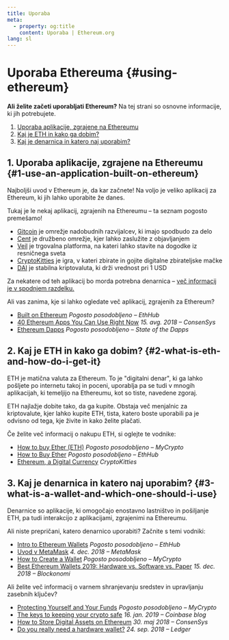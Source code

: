 ```yaml
---
title: Uporaba
meta:
  - property: og:title
    content: Uporaba | Ethereum.org
lang: sl
---
```


# Uporaba Ethereuma {#using-ethereum}

<div class="featured">

**Ali želite začeti uporabljati Ethereum?** Na tej strani so osnovne informacije, ki jih potrebujete.

1. [Uporaba aplikacije, zgrajene na Ethereumu](#1-use-an-application-built-on-ethereum)
2. [Kaj je ETH in kako ga dobim?](#2-what-is-eth-and-how-do-i-get-it)
3. [Kaj je denarnica in katero naj uporabim?](#3-what-is-a-wallet-and-which-one-should-i-use)

</div>

## 1. Uporaba aplikacije, zgrajene na Ethereumu {#1-use-an-application-built-on-ethereum}

Najboljši uvod v Ethereum je, da kar začnete! Na voljo je veliko aplikacij za Ethereum, ki jih lahko uporabite že danes.

Tukaj je le nekaj aplikacij, zgrajenih na Ethereumu – ta seznam pogosto premešamo!

- [Gitcoin](https://gitcoin.co) je omrežje nadobudnih razvijalcev, ki imajo spodbudo za delo
- [Cent](https://beta.cent.co) je družbeno omrežje, kjer lahko zaslužite z objavljanjem
- [Veil](https://app.veil.co) je trgovalna platforma, na kateri lahko stavite na dogodke iz resničnega sveta
- [CryptoKitties](https://www.cryptokitties.co) je igra, v kateri zbirate in gojite digitalne zbirateljske mačke
- [DAI](https://makerdao.com/en/) je stabilna kriptovaluta, ki drži vrednost pri 1 USD

Za nekatere od teh aplikacij bo morda potrebna denarnica – [več informacij je v spodnjem razdelku.](./#3-what-is-a-wallet-and-which-one-should-i-use)

Ali vas zanima, kje si lahko ogledate več aplikacij, zgrajenih za Ethereum?

- [Built on Ethereum](https://docs.ethhub.io/built-on-ethereum/built-on-ethereum/) _Pogosto posodobljeno – EthHub_
- [40 Ethereum Apps You Can Use Right Now](https://media.consensys.net/40-ethereum-apps-you-can-use-right-now-d643333769f7) _15. avg. 2018 – ConsenSys_
- [Ethereum Dapps](https://www.stateofthedapps.com/rankings/platform/ethereum) _Pogosto posodobljeno – State of the Dapps_

## 2. Kaj je ETH in kako ga dobim? {#2-what-is-eth-and-how-do-i-get-it}

ETH je matična valuta za Ethereum. To je "digitalni denar", ki ga lahko pošljete po internetu takoj in poceni, uporablja pa se tudi v mnogih aplikacijah, ki temeljijo na Ethereumu, kot so tiste, navedene zgoraj.

ETH najlažje dobite tako, da ga kupite. Obstaja več menjalnic za kriptovalute, kjer lahko kupite ETH, tista, katero boste uporabili pa je odvisno od tega, kje živite in kako želite plačati.

Če želite več informacij o nakupu ETH, si oglejte te vodnike:

- [How to buy Ether (ETH)](https://support.mycrypto.com/how-to/getting-started/how-to-buy-ether-with-usd) _Pogosto posodobljeno – MyCrypto_
- [How to Buy Ether](https://docs.ethhub.io/using-ethereum/how-to-buy-ether/) _Pogosto posodobljeno – EthHub_
- [Ethereum, a Digital Currency](https://www.cryptokitties.co/faq#ethereum-a-digital-currency) _CryptoKitties_

## 3. Kaj je denarnica in katero naj uporabim? {#3-what-is-a-wallet-and-which-one-should-i-use}

Denarnice so aplikacije, ki omogočajo enostavno lastništvo in pošiljanje ETH, pa tudi interakcijo z aplikacijami, zgrajenimi na Ethereumu.

Ali niste prepričani, katero denarnico uporabiti? Začnite s temi vodniki:

- [Intro to Ethereum Wallets](https://docs.ethhub.io/using-ethereum/wallets/intro-to-ethereum-wallets/) _Pogosto posodobljeno – EthHub_
- [Uvod v MetaMask](https://metamask.zendesk.com/hc/en-us/articles/360015489531-Getting-Started-With-MetaMask-Part-1-) _4. dec. 2018 – MetaMask_
- [How to Create a Wallet](https://support.mycrypto.com/how-to/getting-started/how-to-create-a-wallet) _Pogosto posodobljeno – MyCrypto_
- [Best Ethereum Wallets 2019: Hardware vs. Software vs. Paper](https://blockonomi.com/best-ethereum-wallets/) _15. dec. 2018 – Blockonomi_

Ali želite več informacij o varnem shranjevanju sredstev in upravljanju zasebnih ključev?

- [Protecting Yourself and Your Funds](https://support.mycrypto.com/staying-safe/protecting-yourself-and-your-funds) _Pogosto posodobljeno – MyCrypto_
- [The keys to keeping your crypto safe](https://blog.coinbase.com/the-keys-to-keeping-your-crypto-safe-96d497cce6cf) _16. jan. 2019 – Coinbase blog_
- [How to Store Digital Assets on Ethereum](https://media.consensys.net/how-to-store-digital-assets-on-ethereum-a2bfdcf66bd0) _30. maj 2018 – ConsenSys_
- [Do you really need a hardware wallet?](https://medium.com/ledger-on-security-and-blockchain/ledger-101-part-1-do-you-really-need-a-hardware-wallet-7f5abbadd945) _24. sep. 2018 – Ledger_
